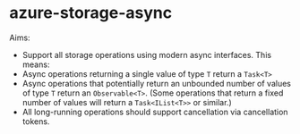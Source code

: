azure-storage-async
===================

Aims:

- Support all storage operations using modern async interfaces. This means:
 - Async operations returning a single value of type `T` return a `Task<T>`
 - Async operations that potentially return an unbounded number of values of type `T` return an `Observable<T>`. (Some operations that return a fixed number of values will return a `Task<IList<T>>` or similar.)
- All long-running operations should support cancellation via cancellation tokens.
